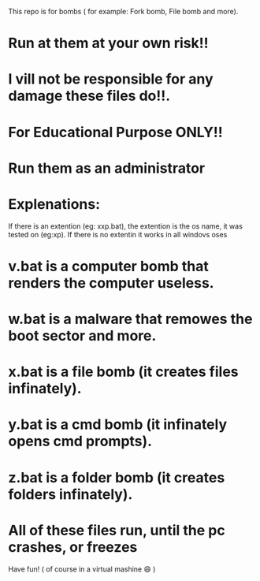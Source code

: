 This repo is for bombs ( for example: Fork bomb, File bomb and more).
# Run at them at your own risk!!
# I vill not be responsible for any damage these files do!!.
# For Educational Purpose ONLY!!
# Run them as an administrator
# Explenations:
If there is an extention (eg: xxp.bat), the extention is the os name, it was tested on (eg:xp). If there is no extentin it works in all windovs oses
# v.bat is a computer bomb that renders the computer useless.
# w.bat is a malware that remowes the boot sector and more.
# x.bat is a file bomb (it creates files infinately).
# y.bat is a cmd bomb (it infinately opens cmd prompts).
# z.bat is a folder bomb (it creates folders infinately).
# All of these files run, until the pc crashes, or freezes
Have fun! ( of course in a virtual mashine 😄 )
